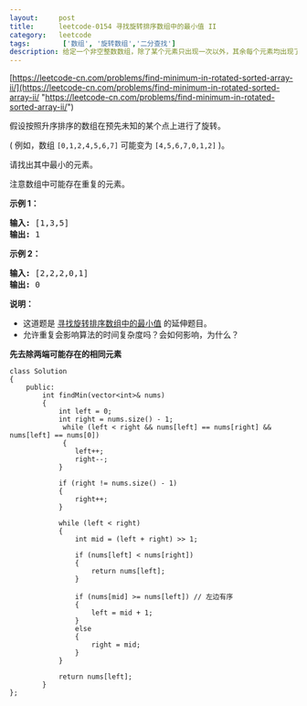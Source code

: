 ```yaml
---
layout:     post
title:      leetcode-0154 寻找旋转排序数组中的最小值 II
category:   leetcode
tags:        ['数组', '旋转数组','二分查找']
description: 给定一个非空整数数组，除了某个元素只出现一次以外，其余每个元素均出现了三次。找出那个只出现了一次的元素。
---
```

[https://leetcode-cn.com/problems/find-minimum-in-rotated-sorted-array-ii/](https://leetcode-cn.com/problems/find-minimum-in-rotated-sorted-array-ii/ "https://leetcode-cn.com/problems/find-minimum-in-rotated-sorted-array-ii/")
<div class="notranslate"><p>假设按照升序排序的数组在预先未知的某个点上进行了旋转。</p>

<p>( 例如，数组&nbsp;<code>[0,1,2,4,5,6,7]</code> <strong> </strong>可能变为&nbsp;<code>[4,5,6,7,0,1,2]</code>&nbsp;)。</p>

<p>请找出其中最小的元素。</p>

<p>注意数组中可能存在重复的元素。</p>

<p><strong>示例 1：</strong></p>

<pre><strong>输入:</strong> [1,3,5]
<strong>输出:</strong> 1</pre>

<p><strong>示例&nbsp;2：</strong></p>

<pre><strong>输入:</strong> [2,2,2,0,1]
<strong>输出:</strong> 0</pre>

<p><strong>说明：</strong></p>

<ul>
	<li>这道题是&nbsp;<a href="https://leetcode-cn.com/problems/find-minimum-in-rotated-sorted-array/description/">寻找旋转排序数组中的最小值</a>&nbsp;的延伸题目。</li>
	<li>允许重复会影响算法的时间复杂度吗？会如何影响，为什么？</li>
</ul>
</div>

<strong>先去除两端可能存在的相同元素</strong>

	class Solution
	{
	    public:
	        int findMin(vector<int>& nums)
	        {
	            int left = 0;
	            int right = nums.size() - 1;
	             while (left < right && nums[left] == nums[right] && nums[left] == nums[0])
	             {
	                left++;
	                right--;
	            }
	
	            if (right != nums.size() - 1)
	            {
	                right++;
	            }
	
	            while (left < right)
	            {
	                int mid = (left + right) >> 1;
	
	                if (nums[left] < nums[right])
	                {
	                    return nums[left];
	                }
	
	                if (nums[mid] >= nums[left]) // 左边有序
	                {
	                    left = mid + 1;
	                }
	                else
	                {
	                    right = mid;
	                }
	            }
	
	            return nums[left];
	        }
    };